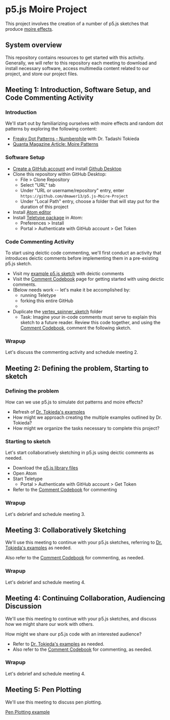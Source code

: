 # p5.js Moire Project

This project involves the creation of a number of p5.js sketches that produce [moire effects](https://en.wikipedia.org/wiki/Moir%C3%A9_pattern).

## System overview

This repository contains resources to get started with this activity. Generally, we will refer to this repository each meeting to download and install necessary software, access multimedia content related to our project, and store our project files.

## Meeting 1: Introduction, Software Setup, and Code Commenting Activity

### Introduction

We'll start out by familiarizing ourselves with moire effects and random dot patterns by exploring the following content:
- [Freaky Dot Patterns - Numberphile](https://www.youtube.com/watch?v=QAja2jp1VjE&t=7s) with Dr. Tadashi Tokieda
- [Quanta Magazine Article: Moire Patterns](https://www.quantamagazine.org/when-magic-is-seen-in-twisted-graphene-thats-a-moire-20190620/)

### Software Setup

- [Create a GitHub account](https://github.com/signup?ref_cta=Sign+up&ref_loc=header+logged+out&ref_page=%2F&source=header-home) and install [Github Desktop](https://desktop.github.com/)
- Clone this repository within GitHub Desktop:
    - File > Clone Repository
    - Select "URL" tab
    - Under "URL or username/repository" entry, enter `https://github.com/dmawer13/p5.js-Moire-Project`
    - Under "Local Path" entry, choose a folder that will stay put for the duration of this project
- Install [Atom editor](https://atom.io/) 
- Install [Teletype package](https://teletype.atom.io/) in Atom:
    - Preferences > Install
    - Portal > Authenticate with GitHub account > Get Token
    
### Code Commenting Activity

To start using deictic code commenting, we'll first conduct an activity that introduces deictic comments before implementing them in a pre-existing p5.js sketch.

- Visit my [example p5.js sketch](https://editor.p5js.org/dmawer/sketches/7zXSlJxQb) with deictic comments
- Visit the [Comment Codebook](https://github.com/dmawer13/p5.js-Moire-Project/blob/main/comment_codebook.md) page for getting started with using deictic comments.
- (Below needs work -- let's make it be accomplished by: 
    - running Teletype
    - forking this entire GitHub
    - 
- Duplicate the [vertex_spinner_sketch](https://github.com/dmawer13/p5.js-Moire-Project/tree/main/vertex_spinner_sketch) folder
    - Task: Imagine your in-code comments must serve to explain this sketch to a future reader. Review this code together, and using the [Comment Codebook](https://github.com/dmawer13/p5.js-Moire-Project/blob/main/comment_codebook.md), comment the following sketch.
    
### Wrapup

Let's discuss the commenting activity and schedule meeting 2.

## Meeting 2: Defining the problem, Starting to sketch

### Defining the problem

How can we use p5.js to simulate dot patterns and moire effects?

- Refresh of [Dr. Tokieda's examples](https://www.youtube.com/watch?v=QAja2jp1VjE&t=7s) 
- How might we approach creating the multiple examples outlined by Dr. Tokieda?
- How might we organize the tasks necessary to complete this project?

### Starting to sketch

Let's start collaboratively sketching in p5.js using deictic comments as needed.

- Download the [p5.js library files](https://github.com/dmawer13/p5.js-Moire-Project/tree/main/p5_files)
- Open Atom
- Start Teletype
    - Portal > Authenticate with GitHub account > Get Token
- Refer to the [Comment Codebook](https://github.com/dmawer13/p5.js-Moire-Project/blob/main/comment_codebook.md) for commenting

### Wrapup

Let's debrief and schedule meeting 3.

## Meeting 3: Collaboratively Sketching

We'll use this meeting to continue with your p5.js sketches, referring to [Dr. Tokieda's examples](https://www.youtube.com/watch?v=QAja2jp1VjE&t=7s) as needed.

Also refer to the [Comment Codebook](https://github.com/dmawer13/p5.js-Moire-Project/blob/main/comment_codebook.md) for commenting, as needed.

### Wrapup

Let's debrief and schedule meeting 4.

## Meeting 4: Continuing Collaboration, Audiencing Discussion 

We'll use this meeting to continue with your p5.js sketches, and discuss how we might share our work with others.

How might we share our p5.js code with an interested audience?

- Refer to [Dr. Tokieda's examples](https://www.youtube.com/watch?v=QAja2jp1VjE&t=7s) as needed.
- Also refer to the [Comment Codebook](https://github.com/dmawer13/p5.js-Moire-Project/blob/main/comment_codebook.md) for commenting, as needed.

### Wrapup

Let's debrief and schedule meeting 4.

## Meeting 5: Pen Plotting

We'll use this meeting to discuss pen plotting.

[Pen Plotting example](https://twitter.com/revdancatt/status/1359192673123500034)


